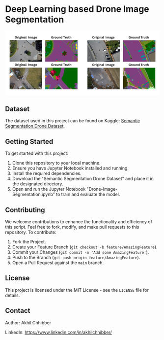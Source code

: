 # Deep Learning based Drone Image Segmentation
<p align="center">
  <img src="https://github.com/akhilchibber/Drone-Image-Segmentation/blob/main/Drone-Image-Segmentation.png" alt="earthml Logo">
</p>

## Dataset
The dataset used in this project can be found on Kaggle: [Semantic Segmentation Drone Dataset](https://www.kaggle.com/datasets/bulentsiyah/semantic-drone-dataset). 

## Getting Started
To get started with this project:

1. Clone this repository to your local machine.
2. Ensure you have Jupyter Notebook installed and running.
3. Install the required dependencies.
4. Download the "Semantic Segmentation Drone Dataset" and place it in the designated directory.
5. Open and run the Jupyter Notebook "Drone-Image-Segmentation.ipynb" to train and evaluate the model.
   
## Contributing
We welcome contributions to enhance the functionality and efficiency of this script. Feel free to fork, modify, and make pull requests to this repository. To contribute:

1. Fork the Project.
2. Create your Feature Branch (`git checkout -b feature/AmazingFeature`).
3. Commit your Changes (`git commit -m 'Add some AmazingFeature'`).
4. Push to the Branch (`git push origin feature/AmazingFeature`).
5. Open a Pull Request against the `main` branch.

## License

This project is licensed under the MIT License - see the `LICENSE` file for details.

## Contact

Author: Akhil Chhibber

LinkedIn: https://www.linkedin.com/in/akhilchhibber/
